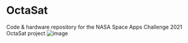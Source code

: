 # OctaSat
Code &amp; hardware repository for the NASA Space Apps Challenge 2021 OctaSat project
![image](https://user-images.githubusercontent.com/56780948/135789433-4be54ede-71d4-40c2-8e87-fe7b0f6570c9.png)
